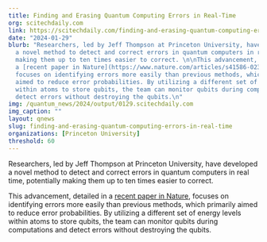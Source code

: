 ```yaml
---
title: Finding and Erasing Quantum Computing Errors in Real-Time
org: scitechdaily.com
link: https://scitechdaily.com/finding-and-erasing-quantum-computing-errors-in-real-time/
date: "2024-01-29"
blurb: "Researchers, led by Jeff Thompson at Princeton University, have developed
  a novel method to detect and correct errors in quantum computers in real time, potentially
  making them up to ten times easier to correct. \n\nThis advancement, detailed in
  a [recent paper in Nature](https://www.nature.com/articles/s41586-023-06438-1),
  focuses on identifying errors more easily than previous methods, which primarily
  aimed to reduce error probabilities. By utilizing a different set of energy levels
  within atoms to store qubits, the team can monitor qubits during computations and
  detect errors without destroying the qubits.\n"
img: /quantum_news/2024/output/0129.scitechdaily.com
img_caption: ""
layout: qnews
slug: finding-and-erasing-quantum-computing-errors-in-real-time
organizations: [Princeton University]
threshold: 60
---
```


Researchers, led by Jeff Thompson at Princeton University, have developed a novel method to detect and correct errors in quantum computers in real time, potentially making them up to ten times easier to correct. 

This advancement, detailed in a [recent paper in Nature](https://www.nature.com/articles/s41586-023-06438-1), focuses on identifying errors more easily than previous methods, which primarily aimed to reduce error probabilities. By utilizing a different set of energy levels within atoms to store qubits, the team can monitor qubits during computations and detect errors without destroying the qubits.
